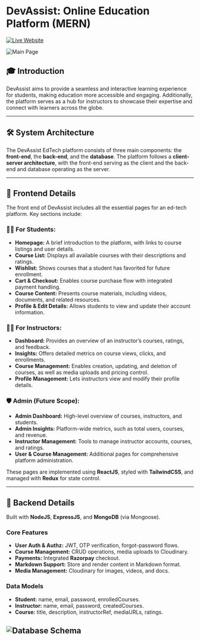 # DevAssist: Online Education Platform (MERN)

[![Live Website](https://img.shields.io/badge/Live-Visit-blue)](https://studynotion-frontend.vercel.app/)

![Main Page](images/mainpage.png)

## 🎓 Introduction
DevAssist aims to provide a seamless and interactive learning experience for students, making education more accessible and engaging. Additionally, the platform serves as a hub for instructors to showcase their expertise and connect with learners across the globe.

---

## 🛠️ System Architecture
The DevAssist EdTech platform consists of three main components: the **front-end**, the **back-end**, and the **database**. The platform follows a **client-server architecture**, with the front-end serving as the client and the back-end and database operating as the server.

---

## 🎨 Frontend Details
The front end of DevAssist includes all the essential pages for an ed-tech platform. Key sections include:

### 🧑‍🎓 For Students:
- **Homepage:** A brief introduction to the platform, with links to course listings and user details.
- **Course List:** Displays all available courses with their descriptions and ratings.
- **Wishlist:** Shows courses that a student has favorited for future enrollment.
- **Cart & Checkout:** Enables course purchase flow with integrated payment handling.
- **Course Content:** Presents course materials, including videos, documents, and related resources.
- **Profile & Edit Details:** Allows students to view and update their account information.

### 🧑‍🏫 For Instructors:
- **Dashboard:** Provides an overview of an instructor’s courses, ratings, and feedback.
- **Insights:** Offers detailed metrics on course views, clicks, and enrollments.
- **Course Management:** Enables creation, updating, and deletion of courses, as well as media uploads and pricing control.
- **Profile Management:** Lets instructors view and modify their profile details.

### 🛡️ Admin (Future Scope):
- **Admin Dashboard:** High-level overview of courses, instructors, and students.
- **Admin Insights:** Platform-wide metrics, such as total users, courses, and revenue.
- **Instructor Management:** Tools to manage instructor accounts, courses, and ratings.
- **User & Course Management:** Additional pages for comprehensive platform administration.

These pages are implemented using **ReactJS**, styled with **TailwindCSS**, and managed with **Redux** for state control.

---

## 🧩 Backend Details
Built with **NodeJS**, **ExpressJS**, and **MongoDB** (via Mongoose).

### Core Features
- **User Auth & Authz:** JWT, OTP verification, forgot-password flows.
- **Course Management:** CRUD operations, media uploads to Cloudinary.
- **Payments:** Integrated **Razorpay** checkout.
- **Markdown Support:** Store and render content in Markdown format.
- **Media Management:** Cloudinary for images, videos, and docs.

### Data Models
- **Student:** name, email, password, enrolledCourses.
- **Instructor:** name, email, password, createdCourses.
- **Course:** title, description, instructorRef, mediaURLs, ratings.

![Database Schema](images/schema.png)
---



